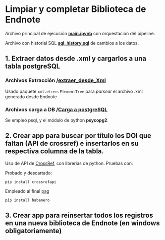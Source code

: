 # Limpiar y completar Biblioteca de Endnote

Archivo principal de ejecución **[main.ipynb](main.ipynb)** con orquestación del pipeline.

Archivo con historial SQL **[sql_history.sql](sql_history.sql)** de cambios a los datos.

## 1. Extraer datos desde .xml y cargarlos a una tabla postgreSQL
### Archivos Extracción /[extraer_desde_Xml](extraer_desde_xml)
Usado paquete `xml.etree.ElementTree` para *parsear* el archivo .xml generado desde Endnote
### Archivos carga a DB /[Carga a postgreSQL](carga_posgres)
Se empleó psql, y el módulo de python **psycopg2**.

## 2. Crear app para buscar por título los DOI que faltan (API de crossref) e insertarlos en su respectiva columna de la tabla.
Uso de API de [CrossRef](https://search.crossref.org/), con librerias de python. Pruebas con:

Probado y descartado:

    pip install crossrefapi

Empleado al final [pag](https://pypi.org/project/habanero/)

    pip install habanero

## 3. Crear app para reinsertar todos los registros en una nueva biblioteca de Endnote (en windows obligatoriamente)